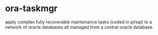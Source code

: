 # ora-taskmgr
apply complex fully recoverable maintenance tasks (coded in pl/sql) to a network of oracle databases all managed from a central oracle database.
